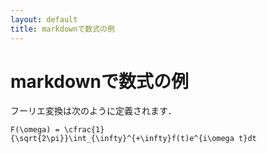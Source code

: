 ```yaml
---
layout: default
title: markdownで数式の例
---
```


# markdownで数式の例

フーリエ変換は次のように定義されます．

```mathjax
F(\omega) = \cfrac{1}{\sqrt{2\pi}}\int_{\infty}^{+\infty}f(t)e^{i\omega t}dt
```
